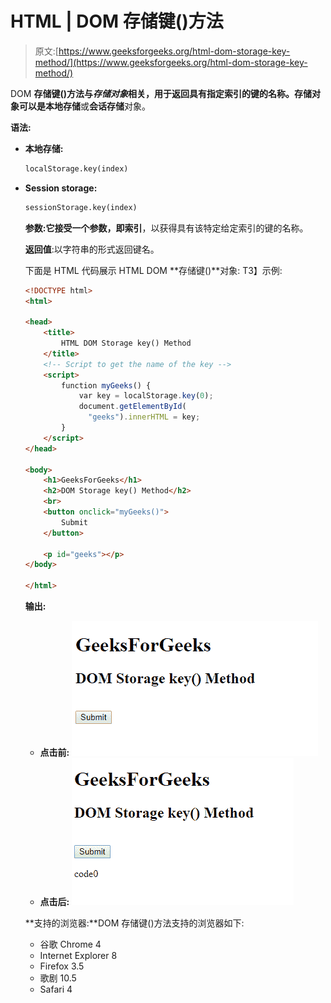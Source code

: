 # HTML | DOM 存储键()方法

> 原文:[https://www.geeksforgeeks.org/html-dom-storage-key-method/](https://www.geeksforgeeks.org/html-dom-storage-key-method/)

DOM **存储键()**方法与*存储对象*相关，用于返回具有指定索引的键的名称。存储对象可以是**本地存储**或**会话存储**对象。

**语法:**

*   **本地存储:**

    ```html
    localStorage.key(index)
    ```

*   **Session storage:**

    ```html
    sessionStorage.key(index)
    ```

    **参数:**它接受一个参数，即**索引**，以获得具有该特定给定索引的键的名称。

    **返回值**:以字符串的形式返回键名。

    下面是 HTML 代码展示 HTML DOM **存储键()**对象:
    T3】示例:

    ```html
    <!DOCTYPE html>
    <html>

    <head>
        <title>
            HTML DOM Storage key() Method
        </title>
        <!-- Script to get the name of the key -->
        <script>
            function myGeeks() {
                var key = localStorage.key(0);
                document.getElementById(
                  "geeks").innerHTML = key;
            }
        </script>
    </head>

    <body>
        <h1>GeeksForGeeks</h1>
        <h2>DOM Storage key() Method</h2>
        <br>
        <button onclick="myGeeks()">
            Submit
        </button>

        <p id="geeks"></p>
    </body>

    </html>
    ```

    **输出:**

    *   **点击前:**
        ![](img/563eb9c79f579f2b1720dc30b946f63c.png)
    *   **点击后:**
        ![](img/6a1a2d0ac9b3198911edfee266c0107c.png)

    **支持的浏览器:**DOM 存储键()方法支持的浏览器如下:

    *   谷歌 Chrome 4
    *   Internet Explorer 8
    *   Firefox 3.5
    *   歌剧 10.5
    *   Safari 4